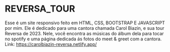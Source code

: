 # REVERSA_TOUR
Esse é um site responsivo feito em HTML, CSS, BOOTSTRAP E JAVASCRIPT por mim.
Ele é dedicado para uma cantora chamada Carol Biazin, e sua tour Reversa de 2023.
Nele, você encontra as músicas do álbum dela para tocar no spotify e uma página dedicada ás fotos do meet & greet com a cantora.
Link: https://carolbiazin-reversa.netlify.app/
